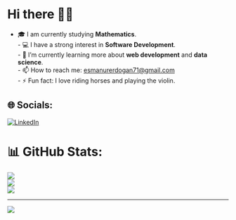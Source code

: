 # Hi there 👋💫
- 🎓 I am currently studying **Mathematics**.<br>- 💻 I have a strong interest in **Software Development**.<br>- 🌱 I’m currently learning more about **web development** and **data science**.<br>- 📫 How to reach me: [esmanurerdogan71@gmail.com](mailto:esmanurerdogan71@gmail.com)<br>- ⚡ Fun fact: I love riding horses and playing the violin.<br>


## 🌐 Socials:
[![LinkedIn](https://img.shields.io/badge/LinkedIn-%230077B5.svg?logo=linkedin&logoColor=white)](https://linkedin.com/in/www.linkedin.com/in/esmad-erdoğan-8796a1289) 
# 📊 GitHub Stats:
![](https://github-readme-stats.vercel.app/api?username=erdgnesm&theme=react&hide_border=false&include_all_commits=false&count_private=false)<br/>
![](https://github-readme-streak-stats.herokuapp.com/?user=erdgnesm&theme=react&hide_border=false)<br/>
![](https://github-readme-stats.vercel.app/api/top-langs/?username=erdgnesm&theme=react&hide_border=false&include_all_commits=false&count_private=false&layout=compact)

---
[![](https://visitcount.itsvg.in/api?id=erdgnesm&icon=0&color=1)](https://visitcount.itsvg.in)

<!-- Proudly created with GPRM ( https://gprm.itsvg.in ) -->
